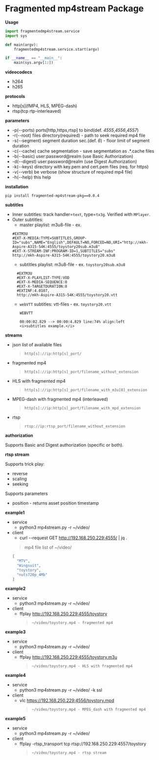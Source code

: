 # Fragmented mp4stream Package

**Usage**
```python 
import fragmentedmp4stream.service
import sys

def main(argv):
    fragmentedmp4stream.service.start(argv)

if __name__ == "__main__":
    main(sys.argv[1:])
```

**videocodecs**
* h264
* h265

**protocols**
* http[s](fMP4, HLS, MPEG-dash)
* rtsp(tcp rtp-interleaved)

**parameters**
* -p(--ports) ports[http,https,rtsp] to bind(def. *4555*,*4556*,*4557*)
* -r(--root) files directory(required) - path to seek required mp4 file
* -s(--segment) segment duration sec.(def. *6*) - floor limit of segment duration
* -c(--cache) cache segmentation - save segmentation as .*.cache files
* -b(--basic) user:password@realm (use Basic Authorization)
* -d(--digest) user:password@realm (use Digest Authorization)
* -k(--keys) directory with key.pem and cert.pem files (req. for https)
* -v(--verb) be verbose (show structure of required mp4 file)
* -h(--help) this help

**installation**

`pip install fragmented-mp4stream-pkg==0.0.4`

**subtitles**

* Inner subtitles: track handler=``text``, type=``tx3g``. Verified with ``MPlayer``.
* Outer subtitles: 
  * master playlist: m3u8-file - ex.
  ```m3u
  #EXTM3U
  #EXT-X-MEDIA:TYPE=SUBTITLES,GROUP-ID="subs",NAME="English",DEFAULT=NO,FORCED=NO,URI="http://mkh-Aspire-A315-54K:4555/toystory20sub.m3u8"
  #EXT-X-STREAM-INF:PROGRAM-ID=1,SUBTITLES="subs"
  http://mkh-Aspire-A315-54K:4555/toystory20.m3u8
  ```
  * subtitles playlist: m3u8-file - ex. ``toystory20sub.m3u8``
  ```m3u
    #EXTM3U
    #EXT-X-PLAYLIST-TYPE:VOD
    #EXT-X-MEDIA-SEQUENCE:0
    #EXT-X-TARGETDURATION:8
    #EXTINF:4.0107,
    http://mkh-Aspire-A315-54K:4555/toystory20.vtt
    ```
  * ``webVTT`` subtitles: vtt-files - ex. ``toystory20.vtt``
    ```vtt
    WEBVTT

    00:00:02.829 --> 00:00:4.829 line:74% align:left
    <i>subtitles example.</i>
    ```

**streams**
* json list of available files
  >`http[s]://ip:http[s]_port/`
* fragmented mp4
  >`http[s]://ip:http[s]_port/filename_without_extension`
* HLS with fragmented mp4
  >`http[s]://ip:http[s]_port/filename_with_m3u[8]_extension`
* MPEG-dash with fragmented mp4 (interleaved)
  >`http[s]://ip:http[s]_port/filename_with_mpd_extension`
* rtsp
  >`rtsp://ip:rtsp_port/filename_without_extension`

**authorization**

Supports Basic and Digest authorization (specific or both).

**rtsp stream**

Supports trick play:
* reverse
* scaling
* seeking

Supports parameters
* position - returns asset position timestamp 

**example1**

* service
  * python3 mp4stream.py -r ~/video/
* client
  *  curl --request GET http://192.168.250.229:4555/ | jq .
    >mp4 file list of ~/video/
    ```json
    [
      "MTV",
      "Wingsuit",
      "toystory",
      "nuts720p_4Mb"
    ]
    ```

**example2**

* service
  * python3 mp4stream.py -r ~/video/
* client
  * ffplay http://192.168.250.229:4555/toystory
    >`~/video/toystory.mp4 - fragmented mp4`


**example3**

* service
  * python3 mp4stream.py -r ~/video/
* client
  * ffplay http://192.168.250.229:4555/toystory.m3u
    >`~/video/toystory.mp4 - HLS with fragmented mp4`

**example4**

* service
  * python3 mp4stream.py -r ~/video/ -k ssl
* client
  * vlc https://192.168.250.229:4556/toystory.mpd
    >`~/video/toystory.mp4 - MPEG_dash with fragmented mp4`

**example5**

* service
  * python3 mp4stream.py -r ~/video/
* client
  * ffplay -rtsp_transport tcp rtsp://192.168.250.229:4557/toystory
    >`~/video/toystory.mp4 - rtsp stream`
